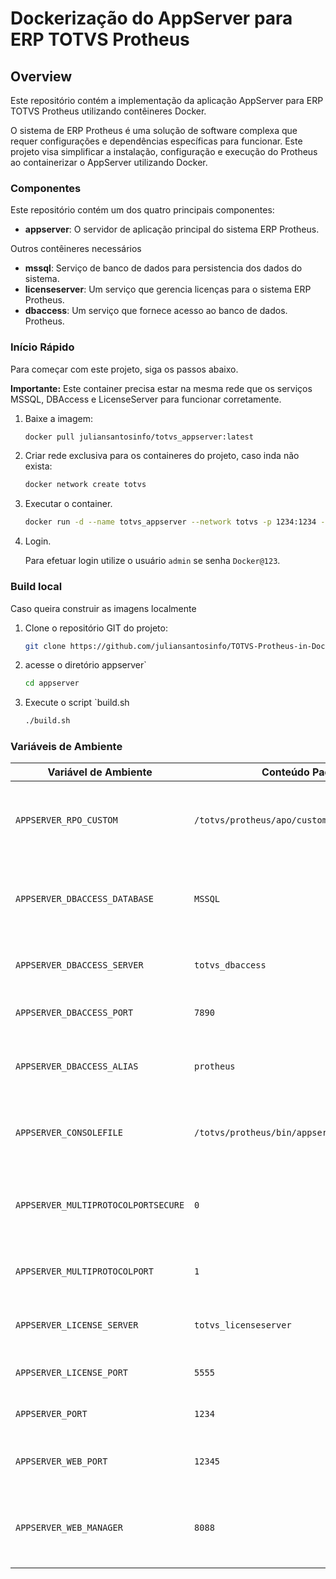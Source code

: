 # Dockerização do AppServer para ERP TOTVS Protheus

## Overview

Este repositório contém a implementação da aplicação AppServer para ERP TOTVS Protheus utilizando contêineres Docker.

O sistema de ERP Protheus é uma solução de software complexa que requer configurações e dependências específicas para funcionar. Este projeto visa simplificar a instalação, configuração e execução do Protheus ao containerizar o AppServer utilizando Docker.

### Componentes

Este repositório contém um dos quatro principais componentes:

* **appserver**: O servidor de aplicação principal do sistema ERP Protheus.

Outros contêineres necessários

* **mssql**: Serviço de banco de dados para persistencia dos dados do sistema.
* **licenseserver**: Um serviço que gerencia licenças para o sistema ERP Protheus.
* **dbaccess**: Um serviço que fornece acesso ao banco de dados.
Protheus.

### Início Rápido

Para começar com este projeto, siga os passos abaixo.

**Importante:** Este container precisa estar na mesma rede que os serviços MSSQL, DBAccess e LicenseServer para funcionar corretamente.

1. Baixe a imagem:

    ```bash
    docker pull juliansantosinfo/totvs_appserver:latest
    ```

2. Criar rede exclusiva para os containeres do projeto, caso inda não exista:

    ```bash
    docker network create totvs
    ```

3. Executar o container.

    ```bash
    docker run -d --name totvs_appserver --network totvs -p 1234:1234 -p 12345:12345 -p 8088:8088 juliansantosinfo/totvs_appserver:latest
    ```

4. Login.

    Para efetuar login utilize o usuário `admin` se senha `Docker@123`.

### Build local

Caso queira construir as imagens localmente

1. Clone o repositório GIT do projeto:

    ```bash
    git clone https://github.com/juliansantosinfo/TOTVS-Protheus-in-Docker.git
    ```

2. acesse o diretório appserver`

    ```bash
    cd appserver
    ```

3. Execute o script `build.sh

    ```bash
    ./build.sh
    ```

### Variáveis de Ambiente

| Variável de Ambiente | Conteúdo Padrão | Descrição |
|---|---|---|
| `APPSERVER_RPO_CUSTOM` | `/totvs/protheus/apo/custom.rpo` | Define o caminho para o arquivo de RPO customizado do AppServer. |
| `APPSERVER_DBACCESS_DATABASE` | `MSSQL` | Define o tipo de banco de dados utilizado (ex: MSSQL, Oracle). |
| `APPSERVER_DBACCESS_SERVER` | `totvs_dbaccess` | Define o nome do host do serviço DBAccess. |
| `APPSERVER_DBACCESS_PORT` | `7890` | Define a porta do serviço DBAccess. |
| `APPSERVER_DBACCESS_ALIAS` | `protheus` | Define o alias para a conexão com o banco de dados. |
| `APPSERVER_CONSOLEFILE` | `/totvs/protheus/bin/appserver/appserver.log` | Define o caminho para o arquivo de log do AppServer. |
| `APPSERVER_MULTIPROTOCOLPORTSECURE` | `0` | Define a porta segura para o protocolo múltiplo (0 desativa a porta segura). |
| `APPSERVER_MULTIPROTOCOLPORT` | `1` | Define a porta para o protocolo múltiplo. |
| `APPSERVER_LICENSE_SERVER` | `totvs_licenseserver` | Define o nome do host do servidor de licenças. |
| `APPSERVER_LICENSE_PORT` | `5555` | Define a porta do servidor de licenças. |
| `APPSERVER_PORT` | `1234` | Define a porta principal do AppServer. |
| `APPSERVER_WEB_PORT` | `12345` | Define a porta para a interface web do AppServer. |
| `APPSERVER_WEB_MANAGER` | `8088` | Define a porta para a interface web de gerenciamento do AppServer. |
